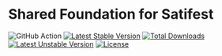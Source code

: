 
Shared Foundation for Satifest
==============

![GitHub Action](https://github.com/satifest/foundation/workflows/tests/badge.svg)
[![Latest Stable Version](https://poser.pugx.org/satifest/foundation/v/stable)](https://packagist.org/packages/satifest/foundation)
[![Total Downloads](https://poser.pugx.org/satifest/foundation/downloads)](https://packagist.org/packages/satifest/foundation)
[![Latest Unstable Version](https://poser.pugx.org/satifest/foundation/v/unstable)](https://packagist.org/packages/satifest/foundation)
[![License](https://poser.pugx.org/satifest/foundation/license)](https://packagist.org/packages/satifest/foundation)
